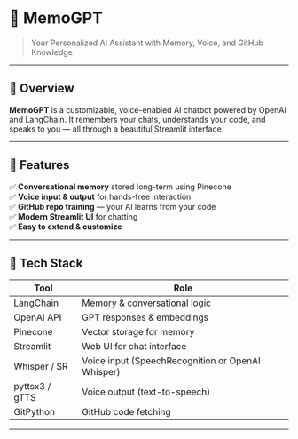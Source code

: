 # 🧠 MemoGPT

> Your Personalized AI Assistant with Memory, Voice, and GitHub Knowledge.

---

## 🚀 Overview

**MemoGPT** is a customizable, voice-enabled AI chatbot powered by OpenAI and LangChain. It remembers your chats, understands your code, and speaks to you — all through a beautiful Streamlit interface.

---

## 🌟 Features

✅ **Conversational memory** stored long-term using Pinecone  
✅ **Voice input & output** for hands-free interaction  
✅ **GitHub repo training** — your AI learns from your code  
✅ **Modern Streamlit UI** for chatting  
✅ **Easy to extend & customize**

---

## 🧰 Tech Stack

| Tool           | Role                          |
|----------------|-------------------------------|
| LangChain      | Memory & conversational logic |
| OpenAI API     | GPT responses & embeddings    |
| Pinecone        | Vector storage for memory     |
| Streamlit      | Web UI for chat interface     |
| Whisper / SR   | Voice input (SpeechRecognition or OpenAI Whisper) |
| pyttsx3 / gTTS | Voice output (text-to-speech) |
| GitPython      | GitHub code fetching          |

---
